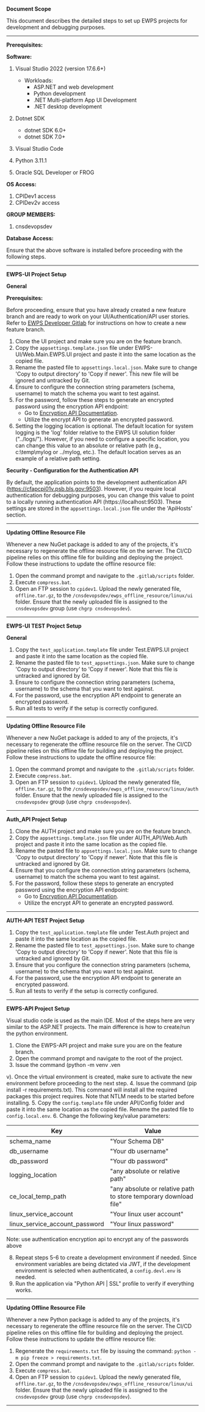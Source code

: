 **Document Scope**

This document describes the detailed steps to set up EWPS projects for development and debugging purposes.

---

**Prerequisites:**

**Software:**

1. Visual Studio 2022 (version 17.6.6+)
   - Workloads:
     - ASP.NET and web development
     - Python development
     - .NET Multi-platform App UI Development
     - .NET desktop development

2. Dotnet SDK
   - dotnet SDK 6.0+
   - dotnet SDK 7.0+

3. Visual Studio Code
4. Python 3.11.1
5. Oracle SQL Developer or FROG

**OS Access:**

1. CPIDev1 access
2. CPIDev2v access

**GROUP MEMBERS:**

1. cnsdevopsdev

**Database Access:**

Ensure that the above software is installed before proceeding with the following steps.

---

**EWPS-UI Project Setup**

**General**

**Prerequisites:**

Before proceeding, ensure that you have already created a new feature branch and are ready to work on your UI/Authentication/API user stories. Refer to [EWPS Developer Gitlab](http://oplc.cfsp.bls.gov/sites/CPICE/CPI/teams/CSTPOPS/Shared%20Documents/EWPS/Design_Documents/EWPS%20Developers%20GitLab%20Workflow.docx) for instructions on how to create a new feature branch.

1. Clone the UI project and make sure you are on the feature branch.
2. Copy the `appsettings.template.json` file under EWPS-UI/Web.Main.EWPS.UI project and paste it into the same location as the copied file.
3. Rename the pasted file to `appsettings.local.json`. Make sure to change 'Copy to output directory' to 'Copy if newer'. This new file will be ignored and untracked by Git.
4. Ensure to configure the connection string parameters (schema, username) to match the schema you want to test against.
5. For the password, follow these steps to generate an encrypted password using the encryption API endpoint:
   - Go to [Encryption API Documentation](https://ewpsauthapidev.psb.bls.gov/docs/index.html).
   - Utilize the encrypt API to generate an encrypted password.
6. Setting the logging location is optional. The default location for system logging is the 'log' folder relative to the EWPS UI solution folder ("../logs/"). However, if you need to configure a specific location, you can change this value to an absolute or relative path (e.g., c:\temp\mylog or ../mylog, etc.). The default location serves as an example of a relative path setting.

**Security - Configuration for the Authentication API**

By default, the application points to the development authentication API (https://cfapcpi01v.psb.bls.gov:9503). However, if you require local authentication for debugging purposes, you can change this value to point to a locally running authentication API (https://localhost:9503). These settings are stored in the `appsettings.local.json` file under the 'ApiHosts' section.

---

**Updating Offline Resource File**

Whenever a new NuGet package is added to any of the projects, it's necessary to regenerate the offline resource file on the server. The CI/CD pipeline relies on this offline file for building and deploying the project. Follow these instructions to update the offline resource file:

1. Open the command prompt and navigate to the `.gitlab/scripts` folder.
2. Execute `compress.bat`.
3. Open an FTP session to `cpidev1`. Upload the newly generated file, `offline.tar.gz`, to the `/cnsdevopsdev/ewps_offline_resource/linux/ui` folder. Ensure that the newly uploaded file is assigned to the `cnsdevopsdev` group (use `chgrp cnsdevopsdev`).

---

**EWPS-UI TEST Project Setup**

**General**

1. Copy the `test_application.template` file under Test.EWPS.UI project and paste it into the same location as the copied file.
2. Rename the pasted file to `test_appsettings.json`. Make sure to change 'Copy to output directory' to 'Copy if newer'. Note that this file is untracked and ignored by Git.
3. Ensure to configure the connection string parameters (schema, username) to the schema that you want to test against.
4. For the password, use the encryption API endpoint to generate an encrypted password.
5. Run all tests to verify if the setup is correctly configured.

---

**Updating Offline Resource File**

Whenever a new NuGet package is added to any of the projects, it's necessary to regenerate the offline resource file on the server. The CI/CD pipeline relies on this offline file for building and deploying the project. Follow these instructions to update the offline resource file:

1. Open the command prompt and navigate to the `.gitlab/scripts` folder.
2. Execute `compress.bat`.
3. Open an FTP session to `cpidev1`. Upload the newly generated file, `offline.tar.gz`, to the `/cnsdevopsdev/ewps_offline_resource/linux/auth` folder. Ensure that the newly uploaded file is assigned to the `cnsdevopsdev` group (use `chgrp cnsdevopsdev`).

---

**Auth_API Project Setup**

1. Clone the AUTH project and make sure you are on the feature branch.
2. Copy the `appsettings.template.json` file under AUTH_API/Web.Auth project and paste it into the same location as the copied file.
3. Rename the pasted file to `appsettings.local.json`. Make sure to change 'Copy to output directory' to 'Copy if newer'. Note that this file is untracked and ignored by Git.
4. Ensure that you configure the connection string parameters (schema, username) to match the schema you want to test against.
5. For the password, follow these steps to generate an encrypted password using the encryption API endpoint:
   - Go to [Encryption API Documentation](https://ewpsauthapidev.psb.bls.gov/docs/index.html).
   - Utilize the encrypt API to generate an encrypted password.

---

**AUTH-API TEST Project Setup**

1. Copy the `test_application.template` file under Test.Auth project and paste it into the same location as the copied file.
2. Rename the pasted file to `test_appsettings.json`. Make sure to change 'Copy to output directory' to 'Copy if newer'. Note that this file is untracked and ignored by Git.
3. Ensure that you configure the connection string parameters (schema, username) to the schema that you want to test against.
4. For the password, use the encryption API endpoint to generate an encrypted password.
5. Run all tests to verify if the setup is correctly configured.

---

**EWPS-API Project Setup**

Visual studio code is used as the main IDE. Most of the steps here are very similar to the ASP.NET projects. The main difference is how to create/run the python environment.

1. Clone the EWPS-API project and make sure you are on the feature branch.
2. Open the command prompt and navigate to the root of the project.
3. Issue the command (python -m venv .ven

v). Once the virtual environment is created, make sure to activate the new environment before proceeding to the next step.
4. Issue the command (pip install -r requirements.txt). This command will install all the required packages this project requires. Note that NTLM needs to be started before installing.
5. Copy the `config.template` file under API/Config folder and paste it into the same location as the copied file. Rename the pasted file to `config.local.env`.
6. Change the following key/value parameters:

   | Key                         | Value                               |
   |-----------------------------|-------------------------------------|
   | schema_name                 | "Your Schema DB"                    |
   | db_username                 | "Your db username"                  |
   | db_password                 | "Your db password"                  |
   | logging_location            | "any absolute or relative path"     |
   | ce_local_temp_path          | "any absolute or relative path to store temporary download file" |
   | linux_service_account       | "Your linux user account"           |
   | linux_service_account_password | "Your linux password"             |

   Note: use authentication encryption api to encrypt any of the passwords above

8. Repeat steps 5-6 to create a development environment if needed. Since environment variables are being dictated via JWT, if the development environment is selected when authenticated, a `config.devl.env` is needed.
9. Run the application via "Python API | SSL" profile to verify if everything works.

---

**Updating Offline Resource File**

Whenever a new Python package is added to any of the projects, it's necessary to regenerate the offline resource file on the server. The CI/CD pipeline relies on this offline file for building and deploying the project. Follow these instructions to update the offline resource file:

1. Regenerate the `requirements.txt` file by issuing the command: `python -m pip freeze > requirements.txt`.
2. Open the command prompt and navigate to the `.gitlab/scripts` folder.
3. Execute `compress.bat`.
4. Open an FTP session to `cpidev1`. Upload the newly generated file, `offline.tar.gz`, to the `/cnsdevopsdev/ewps_offline_resource/linux/ui` folder. Ensure that the newly uploaded file is assigned to the `cnsdevopsdev` group (use `chgrp cnsdevopsdev`).

---

